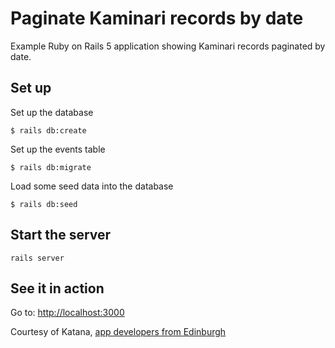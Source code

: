 # Paginate Kaminari records by date

Example Ruby on Rails 5 application showing Kaminari records paginated by date.

## Set up

Set up the database

    $ rails db:create

Set up the events table

    $ rails db:migrate

Load some seed data into the database

    $ rails db:seed

## Start the server

    rails server

## See it in action

Go to: [http://localhost:3000](http://localhost:3000)

Courtesy of Katana, [app developers from Edinburgh](http://katanacode.com?utm_campaign=General&utm_source=GitHub&utm_medium=README&utm_content=Kaminari)